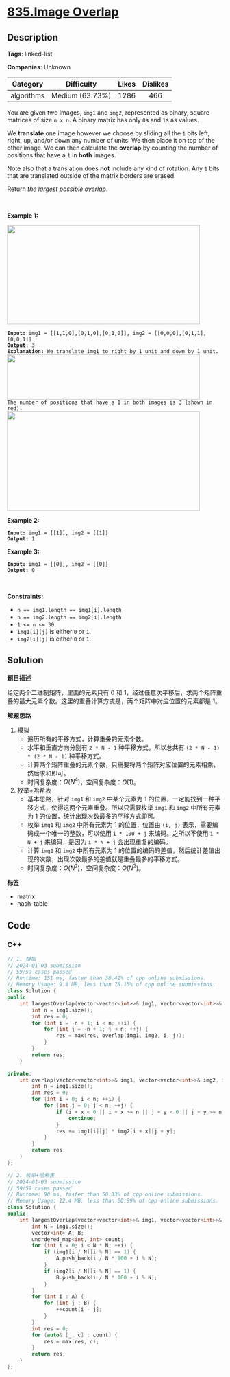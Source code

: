 # [835.Image Overlap](https://leetcode.com/problems/image-overlap/description/)

## Description

**Tags**: linked-list

**Companies**: Unknown

|  Category  |   Difficulty    | Likes | Dislikes |
| :--------: | :-------------: | :---: | :------: |
| algorithms | Medium (63.73%) | 1286  |   466    |

<p>You are given two images, <code>img1</code> and <code>img2</code>, represented as binary, square matrices of size <code>n x n</code>. A binary matrix has only <code>0</code>s and <code>1</code>s as values.</p>
<p>We <strong>translate</strong> one image however we choose by sliding all the <code>1</code> bits left, right, up, and/or down any number of units. We then place it on top of the other image. We can then calculate the <strong>overlap</strong> by counting the number of positions that have a <code>1</code> in <strong>both</strong> images.</p>
<p>Note also that a translation does <strong>not</strong> include any kind of rotation. Any <code>1</code> bits that are translated outside of the matrix borders are erased.</p>
<p>Return <em>the largest possible overlap</em>.</p>
<p>&nbsp;</p>
<p><strong class="example">Example 1:</strong></p>
<img alt="" src="https://assets.leetcode.com/uploads/2020/09/09/overlap1.jpg" style="width: 450px; height: 231px;" />
<pre><code><strong>Input:</strong> img1 = [[1,1,0],[0,1,0],[0,1,0]], img2 = [[0,0,0],[0,1,1],[0,0,1]]
<strong>Output:</strong> 3
<strong>Explanation:</strong> We translate img1 to right by 1 unit and down by 1 unit.
<img alt="" src="https://assets.leetcode.com/uploads/2020/09/09/overlap_step1.jpg" style="width: 450px; height: 105px;" />
The number of positions that have a 1 in both images is 3 (shown in red).
<img alt="" src="https://assets.leetcode.com/uploads/2020/09/09/overlap_step2.jpg" style="width: 450px; height: 231px;" /></code></pre>
<p><strong class="example">Example 2:</strong></p>
<pre><code><strong>Input:</strong> img1 = [[1]], img2 = [[1]]
<strong>Output:</strong> 1</code></pre>
<p><strong class="example">Example 3:</strong></p>
<pre><code><strong>Input:</strong> img1 = [[0]], img2 = [[0]]
<strong>Output:</strong> 0</code></pre>
<p>&nbsp;</p>
<p><strong>Constraints:</strong></p>
<ul>
  <li><code>n == img1.length == img1[i].length</code></li>
  <li><code>n == img2.length == img2[i].length</code></li>
  <li><code>1 &lt;= n &lt;= 30</code></li>
  <li><code>img1[i][j]</code> is either <code>0</code> or <code>1</code>.</li>
  <li><code>img2[i][j]</code> is either <code>0</code> or <code>1</code>.</li>
</ul>

## Solution

**题目描述**

给定两个二进制矩阵，里面的元素只有 0 和 1，经过任意次平移后，求两个矩阵重叠的最大元素个数。这里的重叠计算方式是，两个矩阵中对应位置的元素都是 1。

**解题思路**

1. 模拟
   - 遍历所有的平移方式，计算重叠的元素个数。
   - 水平和垂直方向分别有 `2 * N - 1` 种平移方式，所以总共有 `(2 * N - 1) * (2 * N - 1)` 种平移方式。
   - 计算两个矩阵重叠的元素个数，只需要将两个矩阵对应位置的元素相乘，然后求和即可。
   - 时间复杂度：$O(N^4)$，空间复杂度：$O(1)$。
2. 枚举+哈希表
   - 基本思路，针对 `img1` 和 `img2` 中某个元素为 1 的位置，一定能找到一种平移方式，使得这两个元素重叠。所以只需要枚举 `img1` 和 `img2` 中所有元素为 1 的位置，统计出现次数最多的平移方式即可。
   - 枚举 `img1` 和 `img2` 中所有元素为 1 的位置，位置由 `(i, j)` 表示，需要编码成一个唯一的整数，可以使用 `i * 100 + j` 来编码。之所以不使用 `i * N + j` 来编码，是因为 `i * N + j` 会出现重复的编码。
   - 计算 `img1` 和 `img2` 中所有元素为 1 的位置的编码的差值，然后统计差值出现的次数，出现次数最多的差值就是重叠最多的平移方式。
   - 时间复杂度：$O(N^2)$，空间复杂度：$O(N^2)$。

**标签**

- matrix
- hash-table

<!-- code start -->
## Code

### C++

```cpp
// 1. 模拟
// 2024-01-03 submission
// 59/59 cases passed
// Runtime: 151 ms, faster than 38.41% of cpp online submissions.
// Memory Usage: 9.8 MB, less than 78.15% of cpp online submissions.
class Solution {
public:
    int largestOverlap(vector<vector<int>>& img1, vector<vector<int>>& img2) {
        int n = img1.size();
        int res = 0;
        for (int i = -n + 1; i < n; ++i) {
            for (int j = -n + 1; j < n; ++j) {
                res = max(res, overlap(img1, img2, i, j));
            }
        }
        return res;
    }

private:
    int overlap(vector<vector<int>>& img1, vector<vector<int>>& img2, int x, int y) {
        int n = img1.size();
        int res = 0;
        for (int i = 0; i < n; ++i) {
            for (int j = 0; j < n; ++j) {
                if (i + x < 0 || i + x >= n || j + y < 0 || j + y >= n) {
                    continue;
                }
                res += img1[i][j] * img2[i + x][j + y];
            }
        }
        return res;
    }
};
```

```cpp
// 2. 枚举+哈希表
// 2024-01-03 submission
// 59/59 cases passed
// Runtime: 90 ms, faster than 50.33% of cpp online submissions.
// Memory Usage: 12.4 MB, less than 50.99% of cpp online submissions.
class Solution {
public:
    int largestOverlap(vector<vector<int>>& img1, vector<vector<int>>& img2) {
        int N = img1.size();
        vector<int> A, B;
        unordered_map<int, int> count;
        for (int i = 0; i < N * N; ++i) {
            if (img1[i / N][i % N] == 1) {
                A.push_back(i / N * 100 + i % N);
            }
            if (img2[i / N][i % N] == 1) {
                B.push_back(i / N * 100 + i % N);
            }
        }
        for (int i : A) {
            for (int j : B) {
                ++count[i - j];
            }
        }
        int res = 0;
        for (auto& [_, c] : count) {
            res = max(res, c);
        }
        return res;
    }
};
```

<!-- code end -->
